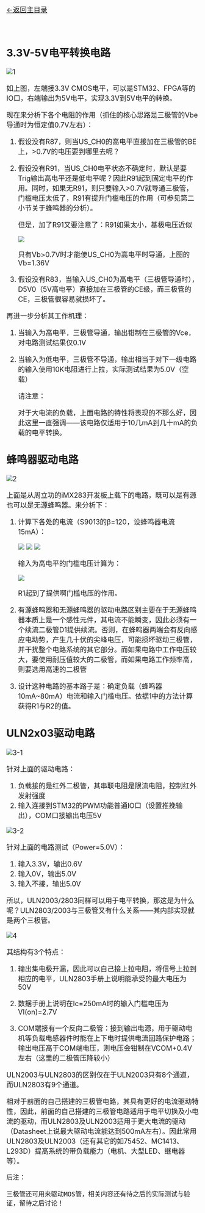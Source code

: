 [<font size=4>←返回主目录<font>](../README.md)
</br></br></br>

## 3.3V-5V电平转换电路

![1]

如上图，左端接3.3V CMOS电平，可以是STM32、FPGA等的IO口，右端输出为5V电平，实现3.3V到5V电平的转换。

现在来分析下各个电阻的作用（抓住的核心思路是三极管的Vbe导通时为恒定值0.7V左右）：

1.	假设没有R87，则当US_CH0的高电平直接加在三极管的BE上，>0.7V的电压要到哪里去呢？
2.	假设没有R91，当US_CH0电平状态不确定时，默认是要Trig输出高电平还是低电平呢？因此R91起到固定电平的作用。同时，如果无R91，则只要输入>0.7V就导通三极管，门槛电压太低了，R91有提升门槛电压的作用（可参见第二小节关于蜂鸣器的分析）。

	但是，加了R91又要注意了：R91如果太小，基极电压近似
	
	<img src="http://www.forkosh.com/mathtex.cgi? \Small Vb = \frac{R_{91}}{R_{87}+R_{91}}*3.3V">

	只有Vb>0.7V时才能使US_CH0为高电平时导通，上图的Vb=1.36V

3.	假设没有R83，当输入US_CH0为高电平（三极管导通时），D5V0（5V高电平）直接加在三极管的CE级，而三极管的CE，三极管很容易就损坏了。

再进一步分析其工作机理：

1.	当输入为高电平，三极管导通，输出钳制在三极管的Vce，对电路测试结果仅0.1V
2.	当输入为低电平，三极管不导通，输出相当于对下一级电路的输入使用10K电阻进行上拉，实际测试结果为5.0V（空载）


	请注意：

	对于大电流的负载，上面电路的特性将表现的不那么好，因此这里一直强调——该电路仅适用于10几mA到几十mA的负载的电平转换。


## 蜂鸣器驱动电路

![2]

上面是从周立功的iMX283开发板上载下的电路，既可以是有源也可以是无源蜂鸣器。来分析下：

1.	计算下各处的电流（S9013的β=120，设蜂鸣器电流15mA）：
	
	<img src="http://www.forkosh.com/mathtex.cgi? \Small I_{R2}=\frac{Vbe}{R2}=\frac{0.7V}{3.3K}=0.212mA">

	<img src="http://www.forkosh.com/mathtex.cgi? \Small I_B=\frac{15mA}{\beta}=0.125mA">

	<img src="http://www.forkosh.com/mathtex.cgi? \Small I_{R1}=I_{R2}+I_B=0.337mA">

	输入为高电平的门槛电压计算为：

	<img src="http://www.forkosh.com/mathtex.cgi? \Small V_H=I_{R1}*R1 + 0.7V=2.3V">

	R1起到了提供啊门槛电压的作用。

2.	有源蜂鸣器和无源蜂鸣器的驱动电路区别主要在于无源蜂鸣器本质上是一个感性元件，其电流不能瞬变，因此必须有一个续流二极管D1提供续流。否则，在蜂鸣器两端会有反向感应电动势，产生几十伏的尖峰电压，可能损坏驱动三极管，并干扰整个电路系统的其它部分。而如果电路中工作电压较大，要使用耐压值较大的二极管，而如果电路工作频率高，则要选用高速的二极管

3.	设计这种电路的基本路子是：确定负载（蜂鸣器10mA~80mA）电流和输入门槛电压。依据1中的方法计算获得R1与R2的值。

## ULN2x03驱动电路

![3-1]

针对上面的驱动电路：

1.	负载接的是红外二极管，其串联电阻是限流电阻，控制红外发射强度
2.	输入连接到STM32的PWM功能普通IO口（设置推挽输出），COM口接输出电压5V

![3-2]

针对上面的电路测试（Power=5.0V）：

1.	输入3.3V，输出0.6V
2.	输入0V，输出5.0V
3.	输入不接，输出5.0V

所以，ULN2003/2803同样可以用于电平转换，那这是为什么呢？ULN2803/2003与三极管又有什么关系——其内部实现就是两个三极管。

![4]

其结构有3个特点：

1.	输出集电极开漏，因此可以自己接上拉电阻，将信号上拉到相应的电平，ULN2803手册上说明能承受的最大电压为50V

2.	数据手册上说明在Ic=250mA时的输入门槛电压为VI(on)=2.7V 

3.	COM端接有一个反向二极管：接到输出电源，用于驱动电机等负载电感器件时能在上下电时提供电流回路保护电路；输出电压高于COM端电压，则电压会钳制在VCOM+0.4V左右（这里的二极管压降较小）

ULN2003与ULN2803的区别仅在于ULN2003只有8个通道，而ULN2803有9个通道。

相对于前面的自己搭建的三极管电路，其具有更好的电流驱动特性，因此，前面的自己搭建的三极管电路适用于电平切换及小电流的驱动，而ULN2803及ULN2003适用于更大电流的驱动（Datasheet上说最大驱动电流能达到500mA左右）。因此常用ULN2803及ULN2003（还有其它的如75452、MC1413、L293D）提高系统的带负载能力（电机、大型LED、继电器等）。


	后注：
		
	三极管还可用来驱动MOS管，相关内容还有待之后的实际测试与验证，留待之后讨论！


[1]:../images/三极管的电平转换及驱动电路分析/1.png
[2]:../images/三极管的电平转换及驱动电路分析/2.png
[3-1]:../images/三极管的电平转换及驱动电路分析/3-1.png
[3-2]:../images/三极管的电平转换及驱动电路分析/3-2.png
[4]:../images/三极管的电平转换及驱动电路分析/4.png
